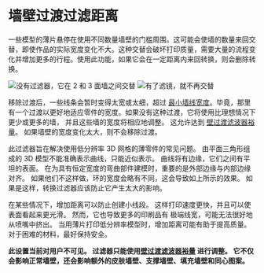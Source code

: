 墙壁过渡过滤距离
====
一些模型的薄片悬停在使用不同数量墙壁的门槛周围。这可能会使墙的数量来回交替，即使作品的实际宽度变化不大。这种交替会破坏打印质量，需要大量的流程变化并增加更多的行程。使用此功能，如果它会在一定距离内来回转换，则会删除转换。

![没有过滤器，它在 2 和 3 面墙之间交替](../images/wall_transition_filter_off.png)
![有了滤镜，就不再交替](../images/wall_transition_filter_on.png)

移除过渡后，一些线条会暂时变得太宽或太细，超过 [最小墙线宽度](min_wall_line_width.md)。毕竟，那里有一个过渡以更好地适应零件的宽度。如果没有这种过渡，它将使用比理想情况下更少或更多的墙， 并且这些墙的宽度将相应地调整。 这允许达到 [壁过渡滤波器裕量](wall_transition_filter_deviation.md)。 如果墙壁的宽度变化太大，则不会移除过渡。

 此过滤器旨在解决使用低分辨率 3D 网格的薄零件的常见问题。 由平面三角形组成的 3D 模型不能准确表示曲线，只能近似表示。 曲线将有边缘，它们之间有平坦的表面。 在为具有恒定宽度的弯曲部件建模时，重要的是外部边缘与内部边缘对齐。 如果他们不这样做，环的宽度会略有不同，这会导致如上所示的效果。 如果是这样，转换过滤器应该防止它产生太大的影响。

 在某些情况下，增加距离可以防止创建小线段。 这样打印速度更快，并且可以使表面看起来更光滑。 然而，它也导致更多的印刷品有 极端线宽，可能无法很好地从喷嘴中挤出。 当用薄片打印低分辨率模型时，增加距离可能有助于提高质量。 对于困难的材料，最好保持安全。

 **此设置当前对用户不可见。 过滤器只能使用[壁过渡滤波器裕量](wall_transition_filter_deviation.md) 进行调整。 它不仅会影响正常墙壁，还会影响额外的皮肤墙壁、支撑墙壁、填充墙壁和同心图案。**
<!--machine translation-->